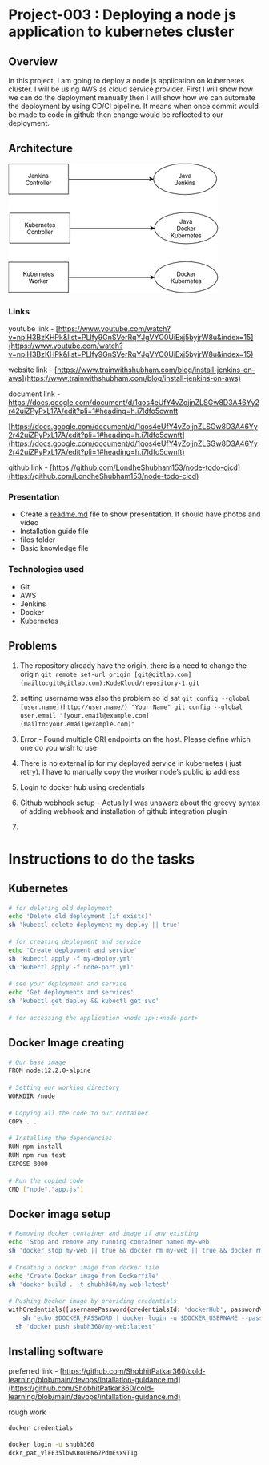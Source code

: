 # Project-003 : Deploying a node js application to kubernetes cluster

## Overview

In this project, I am going to deploy a node js application on kubernetes cluster. I will be using AWS as cloud service provider. First I will show how we can do the deployment manually then I will show how we can automate the deployment by using CD/CI pipeline. It means when once commit would be made to code in github then change would be reflected to our deployment.

## Architecture

![This is our server-setup](https://github.com/ShobhitPatkar360/cold-learning/blob/94fae9b915de54b0628b743ffa87e9ab4283edef/pic/project-003.png)

### Links

youtube link - [https://www.youtube.com/watch?v=nplH3BzKHPk&list=PLlfy9GnSVerRqYJgVYO0UiExj5byjrW8u&index=15](https://www.youtube.com/watch?v=nplH3BzKHPk&list=PLlfy9GnSVerRqYJgVYO0UiExj5byjrW8u&index=15) 

website link - [https://www.trainwithshubham.com/blog/install-jenkins-on-aws](https://www.trainwithshubham.com/blog/install-jenkins-on-aws) 

document link - https://docs.google.com/document/d/1qos4eUfY4vZojjnZLSGw8D3A46Yy2r42uiZPyPxL17A/edit?pli=1#heading=h.i7ldfo5cwnft 

[https://docs.google.com/document/d/1qos4eUfY4vZojjnZLSGw8D3A46Yy2r42uiZPyPxL17A/edit?pli=1#heading=h.i7ldfo5cwnft](https://docs.google.com/document/d/1qos4eUfY4vZojjnZLSGw8D3A46Yy2r42uiZPyPxL17A/edit?pli=1#heading=h.i7ldfo5cwnft)

github link - [https://github.com/LondheShubham153/node-todo-cicd](https://github.com/LondheShubham153/node-todo-cicd) 

### Presentation

- Create a [readme.md](http://readme.md) file to show presentation. It should have photos and video
- Installation guide file
- files folder
- Basic knowledge file

### Technologies used

- Git
- AWS
- Jenkins
- Docker
- Kubernetes

## Problems

1. The repository already have the origin, there is a need to change the origin
`git remote set-url origin [git@gitlab.com](mailto:git@gitlab.com):KodeKloud/repository-1.git`
2. setting username was also the problem so id sat 
`git config --global [user.name](http://user.name/) "Your Name"
git config --global user.email "[your.email@example.com](mailto:your.email@example.com)"`

3. Error - Found multiple CRI endpoints on the host. Please define which one do you wish to use
4. There is no external ip for my deployed service in kubernetes ( just retry). I  have to manually copy the worker node’s public ip address
5. Login to docker hub using credentials
6. Github webhook setup - Actually I was unaware about the greevy syntax of adding webhook and installation of github integration plugin
7. 

# Instructions to do the tasks

## Kubernetes

```bash
# for deleting old deployment 
echo 'Delete old deployment (if exists)'
sh 'kubectl delete deployment my-deploy || true'

# for creating deployment and service
echo 'Create deployment and service'
sh 'kubectl apply -f my-deploy.yml'
sh 'kubectl apply -f node-port.yml'

# see your deployment and service
echo 'Get deployments and services'
sh 'kubectl get deploy && kubectl get svc'

# for accessing the application <node-ip>:<node-port>
```

## Docker Image creating

```bash
# Our base image
FROM node:12.2.0-alpine

# Setting our working directory
WORKDIR /node

# Copying all the code to our container
COPY . . 

# Installing the dependencies
RUN npm install
RUN npm run test
EXPOSE 8000

# Run the copied code
CMD ["node","app.js"]
```

## Docker image setup

```bash
# Removing docker container and image if any existing
echo 'Stop and remove any running container named my-web'
sh 'docker stop my-web || true && docker rm my-web || true && docker rmi my-web || true'

# Creating a docker image from docker file
echo 'Create Docker image from Dockerfile'
sh 'docker build . -t shubh360/my-web:latest'

# Pushing Docker image by providing credentials
withCredentials([usernamePassword(credentialsId: 'dockerHub', passwordVariable:'DOCKER_PASSWORD', usernameVariable: 'DOCKER_USERNAME')]) {
	sh 'echo $DOCKER_PASSWORD | docker login -u $DOCKER_USERNAME --password-stdin'
  sh 'docker push shubh360/my-web:latest'
```

## Installing software

preferred link - [https://github.com/ShobhitPatkar360/cold-learning/blob/main/devops/intallation-guidance.md](https://github.com/ShobhitPatkar360/cold-learning/blob/main/devops/intallation-guidance.md) 

rough work

```bash
docker credentials

docker login -u shubh360
dckr_pat_VlFE35lbwKBoUEN67PdmEsx9T1g

```
